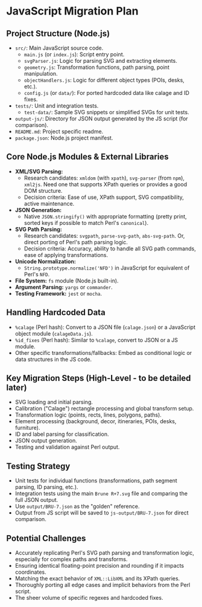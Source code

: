 # JavaScript Migration Plan

## Project Structure (Node.js)

*   `src/`: Main JavaScript source code.
    *   `main.js` (or `index.js`): Script entry point.
    *   `svgParser.js`: Logic for parsing SVG and extracting elements.
    *   `geometry.js`: Transformation functions, path parsing, point manipulation.
    *   `objectHandlers.js`: Logic for different object types (POIs, desks, etc.).
    *   `config.js` (or `data/`): For ported hardcoded data like calage and ID fixes.
*   `tests/`: Unit and integration tests.
    *   `test-data/`: Sample SVG snippets or simplified SVGs for unit tests.
*   `output-js/`: Directory for JSON output generated by the JS script (for comparison).
*   `README.md`: Project specific readme.
*   `package.json`: Node.js project manifest.

## Core Node.js Modules & External Libraries

*   **XML/SVG Parsing:**
    *   Research candidates: `xmldom` (with `xpath`), `svg-parser` (from `npm`), `xml2js`. Need one that supports XPath queries or provides a good DOM structure.
    *   Decision criteria: Ease of use, XPath support, SVG compatibility, active maintenance.
*   **JSON Generation:**
    *   Native `JSON.stringify()` with appropriate formatting (pretty print, sorted keys if possible to match Perl's `canonical`).
*   **SVG Path Parsing:**
    *   Research candidates: `svgpath`, `parse-svg-path`, `abs-svg-path`. Or, direct porting of Perl's path parsing logic.
    *   Decision criteria: Accuracy, ability to handle all SVG path commands, ease of applying transformations.
*   **Unicode Normalization:**
    *   `String.prototype.normalize('NFD')` in JavaScript for equivalent of Perl's `NFD`.
*   **File System:** `fs` module (Node.js built-in).
*   **Argument Parsing:** `yargs` or `commander`.
*   **Testing Framework:** `jest` or `mocha`.

## Handling Hardcoded Data

*   `%calage` (Perl hash): Convert to a JSON file (`calage.json`) or a JavaScript object module (`calageData.js`).
*   `%id_fixes` (Perl hash): Similar to `%calage`, convert to JSON or a JS module.
*   Other specific transformations/fallbacks: Embed as conditional logic or data structures in the JS code.

## Key Migration Steps (High-Level - to be detailed later)

*   SVG loading and initial parsing.
*   Calibration ("Calage") rectangle processing and global transform setup.
*   Transformation logic (points, rects, lines, polygons, paths).
*   Element processing (background, decor, itineraries, POIs, desks, furniture).
*   ID and label parsing for classification.
*   JSON output generation.
*   Testing and validation against Perl output.

## Testing Strategy

*   Unit tests for individual functions (transformations, path segment parsing, ID parsing, etc.).
*   Integration tests using the main `Brune R+7.svg` file and comparing the full JSON output.
*   Use `output/BRU-7.json` as the "golden" reference.
*   Output from JS script will be saved to `js-output/BRU-7.json` for direct comparison.

## Potential Challenges

*   Accurately replicating Perl's SVG path parsing and transformation logic, especially for complex paths and transforms.
*   Ensuring identical floating-point precision and rounding if it impacts coordinates.
*   Matching the exact behavior of `XML::LibXML` and its XPath queries.
*   Thoroughly porting all edge cases and implicit behaviors from the Perl script.
*   The sheer volume of specific regexes and hardcoded fixes.
